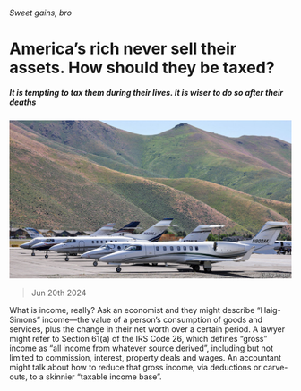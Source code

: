 ###### Sweet gains, bro

# America’s rich never sell their assets. How should they be taxed? 

##### It is tempting to tax them during their lives. It is wiser to do so after their deaths 

![image](images/20240622_FNP503.jpg) 

> Jun 20th 2024 


What is income, really? Ask an economist and they might describe “Haig-Simons” income—the value of a person’s consumption of goods and services, plus the change in their net worth over a certain period. A lawyer might refer to Section 61(a) of the IRS Code 26, which defines “gross” income as “all income from whatever source derived”, including but not limited to commission, interest, property deals and wages. An accountant might talk about how to reduce that gross income, via deductions or carve-outs, to a skinnier “taxable income base”.

